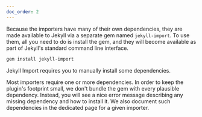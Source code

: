 ```yaml
---
doc_order: 2
---
```


Because the importers have many of their own dependencies, they are made available to Jekyll
via a separate gem named `jekyll-import`. To use them, all you need to do is install the gem,
and they will become available as part of Jekyll's standard command line interface.

```bash
gem install jekyll-import
```
<div class="note warning" markdown="1">
  Jekyll Import requires you to manually install some dependencies.

  Most importers require one or more dependencies. In order to keep the plugin's footprint
  small, we don't bundle the gem with every plausible dependency. Instead, you will see a nice
  error message describing any missing dependency and how to install it. We also document such
  dependencies in the dedicated page for a given importer.
</div>
